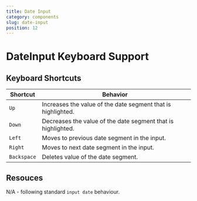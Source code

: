 ```yaml
---
title: Date Input
category: components
slug: date-input
position: 12
---
```

# DateInput Keyboard Support

## Keyboard Shortcuts

| Shortcut | Behavior |
|----------|----------|
| `Up` | Increases the value of the date segment that is highlighted. |
| `Down` | Decreases the value of the date segment that is highlighted. |
| `Left` | Moves to previous date segment in the input. |
| `Right` | Moves to next date segment in the input. |
| `Backspace` | Deletes value of the date segment. |

## Resouces

N/A - following standard `input date` behaviour.
